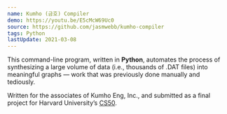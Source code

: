 ```yaml
---
name: Kumho (금호) Compiler
demo: https://youtu.be/E5cMcW69Uc0
source: https://github.com/jasmwebb/kumho-compiler
tags: Python
lastUpdate: 2021-03-08
---
```


This command-line program, written in **Python**, automates the process of synthesizing a large volume of data (i.e., thousands of .DAT files) into meaningful graphs — work that was previously done manually and tediously.

Written for the associates of Kumho Eng, Inc., and submitted as a final project for Harvard University’s [CS50](https://cs50.harvard.edu/x/2021/).